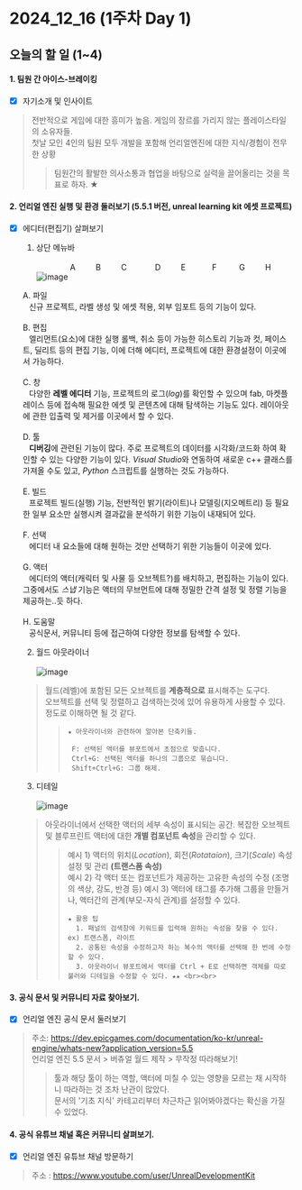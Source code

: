 # 2024_12_16 (1주차 Day 1)

## 오늘의 할 일 (1~4)
#### 1. 팀원 간 아이스-브레이킹 <br>
- [x] 자기소개 및 인사이트
> 전반적으로 게임에 대한 흥미가 높음. 게임의 장르를 가리지 않는 플레이스타일의 소유자들. <br>
> 첫날 모인 4인의 팀원 모두 개발을 포함해 언리얼엔진에 대한 지식/경험이 전무한 상황 <br>
> > 팀원간의 활발한 의사소통과 협업을 바탕으로 실력을 끌어올리는 것을 목표로 하자. ★

#### 2. 언리얼 엔진 실행 및 환경 둘러보기 (5.5.1 버전, unreal learning kit 에셋 프로젝트) <br>
- [x] 에디터(편집기) 살펴보기 <br>
  1) 상단 메뉴바 <br><br>
    &emsp;&emsp;&emsp;&emsp; A  &emsp;&emsp; B &emsp;&emsp; C &emsp;&emsp;&emsp; D &emsp;&emsp; E &emsp;&emsp;&ensp;&nbsp; F &emsp;&emsp;&nbsp; G &emsp;&emsp; H <br>
  ![image](https://github.com/user-attachments/assets/9ad4c328-9a52-498d-88d7-4e556c8e9f7c)

    A. 파일 <br>
    &ensp; 신규 프로젝트, 라벨 생성 및 에셋 적용, 외부 임포트 등의 기능이 있다. <br><br>
    B. 편집 <br>
    &ensp; 엘리먼트(요소)에 대한 실행 롤백, 취소 등이 가능한 히스토리 기능과 컷, 페이스트, 딜리트 등의 편집 기능, 이에 더해 에디터, 프로젝트에 대한 환경설정이 이곳에서 가능하다. <br><br>
    C. 창 <br> 
    &ensp; 다양한 **레벨 에디터** 기능, 프로젝트의 로그(*log*)를 확인할 수 있으며 fab, 마켓플레이스 등에 접속해 필요한 에셋 및 콘텐츠에 대해 탐색하는 기능도 있다. 레이아웃에 관한 입출력 및 제거를 이곳에서 할 수 있다. <br><br>
    D. 툴 <br>
    &ensp; **디버깅**에 관련된 기능이 많다. 주로 프로젝트의 데이터를 시각화/코드화 하여 확인할 수 있는 다양한 기능이 있다. *Visual Studio*와 연동하여 새로운 c++ 클래스를 가져올 수도 있고, *Python* 스크립트를 실행하는 것도 가능하다. <br><br>
    E. 빌드 <br>
    &ensp; 프로젝트 빌드(실행) 기능, 전반적인 밝기(라이트)나 모델링(지오메트리) 등 필요한 일부 요소만 실행시켜 결과값을 분석하기 위한 기능이 내재되어 있다. <br><br>
    F. 선택 <br>
    &ensp; 에디터 내 요소들에 대해 원하는 것만 선택하기 위한 기능들이 이곳에 있다. <br><br>
    G. 액터 <br>
    &ensp; 에디터의 액터(캐릭터 및 사물 등 오브젝트?)를 배치하고, 편집하는 기능이 있다. 그중에서도 *스냅* 기능은 액터의 무브먼트에 대해 정밀한 간격 설정 및 정렬 기능을 제공하는..듯 하다. <br><br>
    H. 도움말 <br>
    &ensp; 공식문서, 커뮤니티 등에 접근하여 다양한 정보를 탐색할 수 있다. <br>

  2) 월드 아웃라이너 <br><br>
  ![image](https://github.com/user-attachments/assets/fced11a8-e083-4bd1-8a30-8f07ade484c1)

  > 월드(레벨)에 포함된 모든 오브젝트를 **계층적으로** 표시해주는 도구다. <br>
  > 오브젝트를 선택 및 정렬하고 검색하는것에 있어 유용하게 사용할 수 있다. 정도로 이해하면 될 것 같다. <br>
  > > ```
  > > ★ 아웃라이너와 관련하여 알아본 단축키들.
  > > 
  > >  F: 선택된 액터를 뷰포트에서 초점으로 맞춥니다.
  > >  Ctrl+G: 선택된 액터를 하나의 그룹으로 묶습니다.
  > >  Shift+Ctrl+G: 그룹 해제.
  > > ```
  
  3) 디테일 <br><br>
  ![image](https://github.com/user-attachments/assets/8b70bb33-e3e7-4a27-a66a-f7b973f02a43)

  > 아웃라이너에서 선택한 액터의 세부 속성이 표시되는 공간.
  > 복잡한 오브젝트 및 블루프린트 액터에 대한 **개별 컴포넌트 속성**을 관리할 수 있다.
  > > 예시 1) 액터의 위치(*Location*), 회전(*Rotataion*), 크기(*Scale*) 속성 설정 및 관리 **(트랜스폼 속성)** <br>
  > > 예시 2) 각 액터 또는 컴포넌트가 제공하는 고유한 속성의 수정 (조명의 색상, 강도, 반경 등)
  > > 예시 3) 액터에 태그를 추가해 그룹을 만들거나, 액터간의 관계(부모-자식 관계)를 설정할 수 있다.
  > > ```
  > > ★ 활용 팁
  > >   1. 패널의 검색창에 키워드를 입력해 원하는 속성을 찾을 수 있다. ex) 트랜스폼, 라이트
  > >   2. 공통된 속성을 수정하고자 하는 복수의 액터를 선택해 한 번에 수정할 수 있다.
  > >   3. 아웃라이너 뷰포트에서 액터를 Ctrl + E로 선택하면 객체를 따로 불러와 디테일을 수정할 수 있다. ★★ <br><br>

#### 3. 공식 문서 및 커뮤니티 자료 찾아보기. <br>
- [x] 언리얼 엔진 공식 문서 둘러보기
> 주소: https://dev.epicgames.com/documentation/ko-kr/unreal-engine/whats-new?application_version=5.5 <br>
> 언리얼 엔진 5.5 문서 > 버츄얼 월드 제작 > 무작정 따라해보기!
> > 툴과 해당 툴이 하는 역할, 액터에 미칠 수 있는 영향을 모르는 채 시작하니 따라하는 것 조차 난관이 많았다. <br>
> > 문서의 '기초 지식' 카테고리부터 차근차근 읽어봐야겠다는 확신을 가질 수 있었다.

#### 4. 공식 유튜브 채널 혹은 커뮤니티 살펴보기. <br>
- [x] 언리얼 엔진 유튜브 채널 방문하기
> 주소 : https://www.youtube.com/user/UnrealDevelopmentKit


